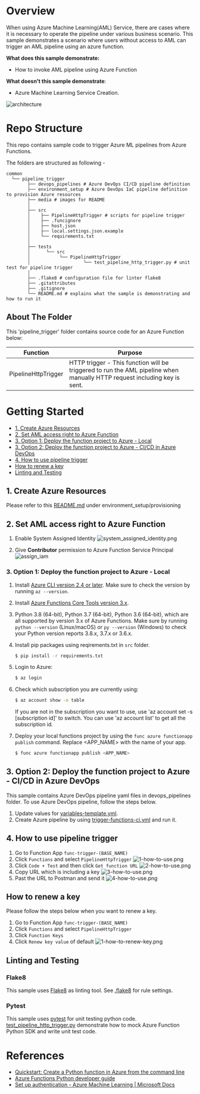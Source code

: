 <!-- Overview -->
# Overview

When using Azure Machine Learning(AML) Service, there are cases where it is necessary to operate the pipeline under various business scenario. This sample demonstrates a scenario where users without access to AML can trigger an AML pipeline using an azure function.

**What does this sample demonstrate:**
- How to invoke AML pipeline using Azure Function

**What doesn't this sample demonstrate**:
- Azure Machine Learning Service Creation.

![architecture](media/architecture.png)

<!-- REPO STRUCTURE -->
# Repo Structure

This repo contains sample code to trigger Azure ML pipelines from Azure Functions.

The folders are structured as following -
```
common
  └── pipeline_trigger
        ├── devops_pipelines # Azure DevOps CI/CD pipeline definition
        ├── environment_setup # Azure DevOps IaC pipeline definition to provision Azure resources
        ├── media # images for README
        │
        ├── src
        │    ├── PipelineHttpTrigger # scripts for pipeline trigger
        │    ├── .funcignore
        │    ├── host.json
        │    ├── local.settings.json.example
        │    └── requirements.txt
        │
        ├── tests
        │      └── src
        │           └── PipelineHttpTrigger
        │                    └── test_pipeline_http_trigger.py # unit test for pipeline trigger
        │
        ├── .flake8 # configuration file for linter flake8
        ├── .gitattributes
        ├── .gitignore
        └── README.md # explains what the sample is demonstrating and how to run it
```

<!-- ABOUT THE FOLDER -->
## About The Folder

This 'pipeline_trigger' folder contains source code for an Azure Function below:

|Function|Purpose|
|-|-|
|PipelineHttpTrigger|HTTP trigger - This function will be triggered to run the AML pipeline when manually HTTP request including key is sent.|

<!-- GETTING STARTED -->
# Getting Started

- [1. Create Azure Resources](##1.-Create-Azure-Resources)
- [2. Set AML access right to Azure Function](##2.-Set-AML-access-right-to-Azure-Function)
- [3. Option 1: Deploy the function project to Azure - Local](##3.-Option-1:-Deploy-the-function-project-to-Azure---Local)
- [3. Option 2: Deploy the function project to Azure - CI/CD in Azure DevOps](##3.-Option-2:-Deploy-the-function-project-to-Azure---CI/CD-in-Azure-DevOps)
- [4. How to use pipeline trigger](##4.-How-to-use-pipeline-trigger)
- [How to renew a key](##How-to-renew-a-key)
- [Linting and Testing](##Linting-and-Testing)

## 1. Create Azure Resources
Please refer to this [README.md](environment_setup\provisioning\README.md) under environment_setup/provisioning


## 2. Set AML access right to Azure Function

1. Enable System Assigned Identity
  ![system_assigned_identity.png](media/system_assigned_identity.png)

1. Give **Contributor** permission to Azure Function Service Principal
  ![assign_iam](media/assign_iam.png)


### 3. Option 1: Deploy the function project to Azure - Local

1. Install [Azure CLI version 2.4 or later](https://docs.microsoft.com/en-us/cli/azure/install-azure-cli). Make sure to check the version by running `az --version`.

1. Install [Azure Functions Core Tools version 3.x](https://docs.microsoft.com/en-us/azure/azure-functions/functions-run-local?tabs=windows%2Ccsharp%2Cbash#v2).

1. Python 3.8 (64-bit), Python 3.7 (64-bit), Python 3.6 (64-bit), which are all supported by version 3.x of Azure Functions. Make sure by running `python --version` (Linux/macOS) or `py --version` (Windows) to check your Python version reports 3.8.x, 3.7.x or 3.6.x.

1. Install pip packages using reqirements.txt in `src` folder.
    ```sh
    $ pip install -r requirements.txt
    ```

1. Login to Azure:
    ```sh
    $ az login
    ```

1. Check which subscription you are currently using:
    ```sh
    $ az account show -o table
    ```

    If you are not in the subscription you want to use, use 'az account set -s [subscription id]' to switch. You can use 'az account list' to get all the subscription id.

1. Deploy your local functions project by using the `func azure functionapp publish` command. Replace <APP_NAME> with the name of your app.
    ```sh
    $ func azure functionapp publish <APP_NAME>
    ```


## 3. Option 2: Deploy the function project to Azure - CI/CD in Azure DevOps

This sample contains Azure DevOps pipeline yaml files in devops_pipelines folder.
To use Azure DevOps pipeline, follow the steps below.

1. Update values for [variables-template.yml](.\devops_pipelines\variables-template.yml).
1. Create Azure pipeline by using [trigger-functions-ci.yml](.\devops_pipelines\trigger-functions-ci.yml) and run it.


## 4. How to use pipeline trigger
1. Go to Function App `func-trigger-(BASE_NAME)`
1. Click `Functions` and select `PipelineHttpTrigger`
  ![1-how-to-use.png](media/1-how-to-use.png)
1. Click `Code + Test` and then click `Get function URL`
  ![2-how-to-use.png](media/2-how-to-use.png)
1. Copy URL which is including a key
  ![3-how-to-use.png](media/3-how-to-use.png)
1. Past the URL to Postman and send it
  ![4-how-to-use.png](media/4-how-to-use.png)
## How to renew a key
Please follow the steps below when you want to renew a key.
1. Go to Function App `func-trigger-(BASE_NAME)`
1. Click `Functions` and select `PipelineHttpTrigger`
1. Click `Function Keys`
1. Click `Renew key value` of default
  ![1-how-to-renew-key.png](media/1-how-to-renew-key.png)


## Linting and Testing

### Flake8

This sample uses [Flake8](https://flake8.pycqa.org/en/latest/) as linting tool. See [.flake8](./.flake8) for rule settings.

### Pytest

This sample uses [pytest](https://docs.pytest.org/) for unit testing python code.
[test_pipeline_http_trigger.py](.\tests\src\PipelineHttpTrigger\test_pipeline_http_trigger.py) demonstrate how to mock Azure Function Python SDK and write unit test code.

<!-- REFERENCES -->
# References

* [Quickstart: Create a Python function in Azure from the command line](https://docs.microsoft.com/en-us/azure/azure-functions/create-first-function-cli-python?tabs=azure-cli%2Cbash%2Cbrowser)
* [Azure Functions Python developer guide](https://docs.microsoft.com/en-us/azure/azure-functions/functions-reference-python)
* [Set up authentication - Azure Machine Learning | Microsoft Docs](https://docs.microsoft.com/en-us/azure/machine-learning/how-to-setup-authentication)